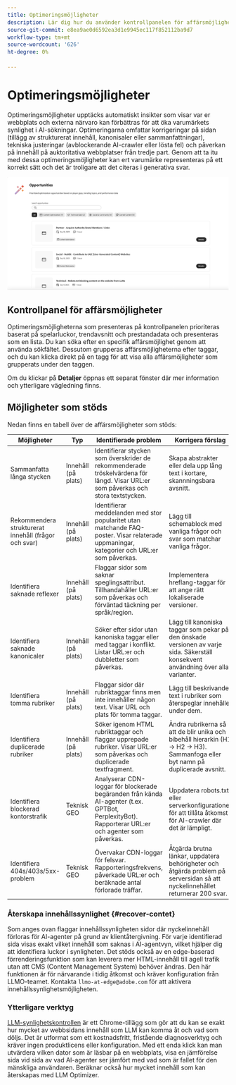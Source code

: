 ```yaml
---
title: Optimeringsmöjligheter
description: Lär dig hur du använder kontrollpanelen för affärsmöjligheter för att automatiskt upptäcka hur webbplatsen kan förbättras för att öka varumärkets synlighet.
source-git-commit: e8ea9ae0d6592ea3d1e9945ec117f852112ba9d7
workflow-type: tm+mt
source-wordcount: '626'
ht-degree: 0%

---
```



# Optimeringsmöjligheter

Optimeringsmöjligheter upptäcks automatiskt insikter som visar var er webbplats och externa närvaro kan förbättras för att öka varumärkets synlighet i AI-sökningar. Optimeringarna omfattar korrigeringar på sidan (tillägg av strukturerat innehåll, kanonisaler eller sammanfattningar), tekniska justeringar (avblockerande AI-crawler eller lösta fel) och påverkan på innehåll på auktoritativa webbplatser från tredje part. Genom att ta itu med dessa optimeringsmöjligheter kan ert varumärke representeras på ett korrekt sätt och det är troligare att det citeras i generativa svar.

![Optimeringsmöjligheter](/help/dashboards/assets/oport.png)

## Kontrollpanel för affärsmöjligheter

Optimeringsmöjligheterna som presenteras på kontrollpanelen prioriteras baserat på spelarluckor, trendavsnitt och prestandadata och presenteras som en lista. Du kan söka efter en specifik affärsmöjlighet genom att använda sökfältet. Dessutom grupperas affärsmöjligheterna efter taggar, och du kan klicka direkt på en tagg för att visa alla affärsmöjligheter som grupperats under den taggen.

Om du klickar på **Detaljer** öppnas ett separat fönster där mer information och ytterligare vägledning finns.

## Möjligheter som stöds

Nedan finns en tabell över de affärsmöjligheter som stöds:

| Möjligheter | Typ | Identifierade problem | Korrigera förslag |
|---------|----------|----------|----------|
| Sammanfatta långa stycken | Innehåll (på plats) | Identifierar stycken som överskrider de rekommenderade tröskelvärdena för längd. Visar URL:er som påverkas och stora textstycken. | Skapa abstrakter eller dela upp lång text i kortare, skannningsbara avsnitt. |
| Rekommendera strukturerat innehåll (frågor och svar) | Innehåll (på plats) | Identifierar meddelanden med stor popularitet utan matchande FAQ-poster. Visar relaterade uppmaningar, kategorier och URL:er som påverkas. | Lägg till schemablock med vanliga frågor och svar som matchar vanliga frågor. |
| Identifiera saknade reflexer | Innehåll (på plats) | Flaggar sidor som saknar speglingsattribut. Tillhandahåller URL:er som påverkas och förväntad täckning per språk/region. | Implementera hreflang-taggar för att ange rätt lokaliserade versioner. |
| Identifiera saknade kanonicaler | Innehåll (på plats) | Söker efter sidor utan kanoniska taggar eller med taggar i konflikt. Listar URL:er och dubbletter som påverkas. | Lägg till kanoniska taggar som pekar på den önskade versionen av varje sida. Säkerställ konsekvent användning över alla varianter. |
| Identifiera tomma rubriker | Innehåll (på plats) | Flaggar sidor där rubriktaggar finns men inte innehåller någon text. Visar URL och plats för tomma taggar. | Lägg till beskrivande text i rubriker som återspeglar innehållet under dem. |
| Identifiera duplicerade rubriker | Innehåll (på plats) | Söker igenom HTML rubriktaggar och flaggar upprepade rubriker. Visar URL:er som påverkas och duplicerade textfragment. | Ändra rubrikerna så att de blir unika och bibehåll hierarkin (H1 → H2 → H3). Sammanfoga eller byt namn på duplicerade avsnitt. |
| Identifiera blockerad kontorstrafik | Teknisk GEO | Analyserar CDN-loggar för blockerade begäranden från kända AI-agenter (t.ex. GPTBot, PerplexityBot). Rapporterar URL:er och agenter som påverkas. | Uppdatera robots.txt eller serverkonfigurationer för att tillåta åtkomst för AI-crawler där det är lämpligt. |
| Identifiera 404s/403s/5xx-problem | Teknisk GEO | Övervakar CDN-loggar för felsvar. Rapporteringsfrekvens, påverkade URL:er och beräknade antal förlorade träffar. | Åtgärda brutna länkar, uppdatera behörigheter och åtgärda problem på serversidan så att nyckelinnehållet returnerar 200 svar. |

### Återskapa innehållssynlighet {#recover-contet}

Som anges ovan flaggar innehållssynligheten sidor där nyckelinnehåll förloras för AI-agenter på grund av klientåtergivning. För varje identifierad sida visas exakt vilket innehåll som saknas i AI-agentvyn, vilket hjälper dig att identifiera luckor i synligheten. Det stöds också av en edge-baserad förrenderingsfunktion som kan leverera mer HTML-innehåll till agell trafik utan att CMS (Content Management System) behöver ändras. Den här funktionen är för närvarande i tidig åtkomst och kräver konfiguration från LLMO-teamet. Kontakta `llmo-at-edge@adobe.com` för att aktivera innehållssynlighetsmöjligheten.

### Ytterligare verktyg

[LLM-synlighetskontrollen](https://chromewebstore.google.com/detail/is-your-webpage-citable/jbjngahjjdgonbeinjlepfamjdmdcbcc) är ett Chrome-tillägg som gör att du kan se exakt hur mycket av webbsidans innehåll som LLM kan komma åt och vad som döljs. Det är utformat som ett kostnadsfritt, fristående diagnosverktyg och kräver ingen produktlicens eller konfiguration. Med ett enda klick kan man utvärdera vilken dator som är läsbar på en webbplats, visa en jämförelse sida vid sida av vad AI-agenter ser jämfört med vad som är fallet för den mänskliga användaren. Beräknar också hur mycket innehåll som kan återskapas med LLM Optimizer.
